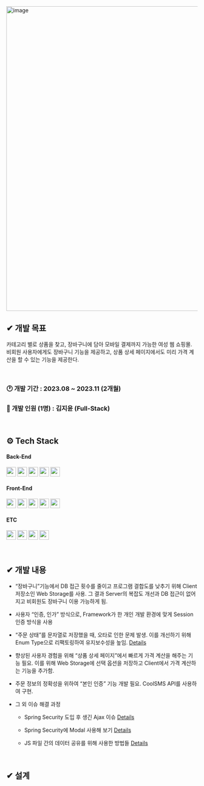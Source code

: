 ﻿<img width="800" alt="image" src="https://github.com/kimjiyooniiiii/Shopping-Mall/assets/117561820/e2670930-e134-4156-9796-416ed320c342">

<br>

## ✔ 개발 목표
카테고리 별로 상품을 찾고, 장바구니에 담아 모바일 결제까지 가능한 여성 웹 쇼핑몰. <br>
비회원 사용자에게도 장바구니 기능을 제공하고, 상품 상세 페이지에서도 미리 가격 계산을 할 수 있는 기능을 제공한다.

<br>

### 🕐 개발 기간 : 2023.08 ~ 2023.11 (2개월)

### 👤 개발 인원 (1명) : 김지윤 (Full-Stack)

<br>

## ⚙ Tech Stack
#### Back-End
<img height="25px" src="https://img.shields.io/badge/java 17-CC6699?style=for-the-badge"> <img height="25px" src="https://img.shields.io/badge/Spring boot 3.1.2-CC6699?style=for-the-badge&logo=springboot&logoColor=white"> <img height="25px" src="https://img.shields.io/badge/Spring Security 6.1.2-CC6699?style=for-the-badge&logo=springsecurity&logoColor=white"> <img height="25px" src="https://img.shields.io/badge/MyBatis-FF9900?style=for-the-badge"> <img height="25px" src="https://img.shields.io/badge/MariaDB-FF9900?style=for-the-badge&logo=mariadb&logoColor=white">

#### Front-End
<img height="25px" src="https://img.shields.io/badge/JavaScript-4479A1?style=for-the-badge&logo=javascript&logoColor=white"> <img height="25px" src="https://img.shields.io/badge/HTML-4479A1?style=for-the-badge"> <img height="25px" src="https://img.shields.io/badge/CSS-4479A1?style=for-the-badge"> <img height="25px" src="https://img.shields.io/badge/JQuery-6DB33F?style=for-the-badge&logo=jquery&logoColor=white"> <img height="25px" src="https://img.shields.io/badge/Thymeleaf-6DB33F?style=for-the-badge">

#### ETC
<img height="25px" src="https://img.shields.io/badge/Git-232F3E?style=for-the-badge&logo=git&logoColor=white"> <img height="25px" src="https://img.shields.io/badge/CoolSMS-232F3E?style=for-the-badge"> <img height="25px" src="https://img.shields.io/badge/PortOne-232F3E?style=for-the-badge"> <img height="25px" src="https://img.shields.io/badge/AWS S3-232F3E?style=for-the-badge&logo=amazonaws&logoColor=white">

<br>

## ✔ 개발 내용
- “장바구니”기능에서 DB 접근 횟수를 줄이고 프로그램 결합도를 낮추기 위해 Client 저장소인 Web Storage를 사용. 그 결과 Server의 복잡도 개선과 DB 접근이 없어지고 비회원도 장바구니 이용 가능하게 됨.

- 사용자 “인증, 인가” 방식으로, Framework가 한 개인 개발 환경에 맞게 Session 인증 방식을 사용
- “주문 상태”를 문자열로 저장했을 때, 오타로 인한 문제 발생. 이를 개선하기 위해 Enum Type으로 리팩토링하여 유지보수성을 높임.  [Details](https://www.notion.so/Enum-9d8c1cf130be47d1b0258c94e27d964b?pvs=21)
- 향상된 사용자 경험을 위해 “상품 상세 페이지”에서 빠르게 가격 계산을 해주는 기능 필요. 이를 위해 Web Storage에 선택 옵션을 저장하고 Client에서 가격 계산하는 기능을 추가함.
- 주문 정보의 정확성을 위하여 “본인 인증” 기능 개발 필요. CoolSMS API를 사용하여 구현.
- 그 외 이슈 해결 과정
  -  Spring Security 도입 후 생긴 Ajax 이슈  [Details](https://www.notion.so/Ajax-Spring-Security-8223e0b6bd4943bda85787aa805d6aa9?pvs=21)

  -  Spring Security에 Modal 사용해 보기  [Details](https://www.notion.so/Modal-Spring-Security-3fa1959914744b13877e7b0866d32b6d?pvs=21)

  -  JS 파일 간의 데이터 공유를 위해 사용한 방법들  [Details](https://www.notion.so/JS-1fe7e289d1e04780a0a1d964527b2d13?pvs=21)

<br>

## ✔ 설계

